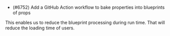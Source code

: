 - (#6752) Add a GitHub Action workflow to bake properties into blueprints of props

This enables us to reduce the blueprint processing during run time. That will reduce the loading time of users.
